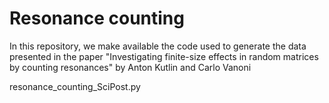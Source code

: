 # Resonance counting

In this repository, we make available the code used to generate the data presented in the paper "Investigating finite-size effects in random matrices by counting resonances" by Anton Kutlin and Carlo Vanoni

resonance_counting_SciPost.py

